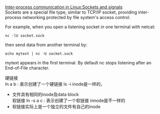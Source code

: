 [Inter-process communication in Linux:Sockets and signals](https://opensource.com/article/19/4/interprocess-communication-linux-networking)  
Sockets are a special file type, similar to TCP/IP socket, providing inter-process networking protected by file system's access control.

For example, when you open a listening socket in one terminal with netcat:  
```
nc -lU socket.sock
```
then send data from another terminal by:  
```
echo mytext | nc -U socket.sock
```
mytext appears in the first terminal.
By default nc stops listening after an End-of-File character.

硬链接  
ln a b  : 表示创建了一个硬链接 ls -i inode是一样的，  
- 文件具有相同的inode及data block    
软链接
ln -s a c : 表示创建了一个软链接 innode是不一样的
- 软链接实际上是一个独立的文件有自己的inode

